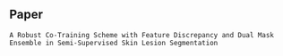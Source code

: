 ## Paper ##
    A Robust Co-Training Scheme with Feature Discrepancy and Dual Mask Ensemble in Semi-Supervised Skin Lesion Segmentation
